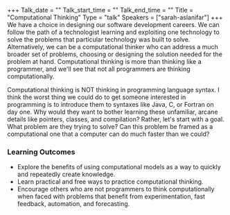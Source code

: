 +++
Talk_date = ""
Talk_start_time = ""
Talk_end_time = ""
Title = "Computational Thinking"
Type = "talk"
Speakers = ["sarah-aslanifar"]
+++
We have a choice in designing our software development careers. We can follow the path of a technologist learning and exploiting one technology to solve the problems that particular technology was built to solve. Alternatively, we can be a computational thinker who can address a much broader set of problems, choosing or designing the solution needed for the problem at hand. Computational thinking is more than thinking like a programmer, and we'll see that not all programmers are thinking computationally.

Computational thinking is NOT thinking in programming language syntax. I think the worst thing we could do to get someone interested in programming is to introduce them to syntaxes like Java, C, or Fortran on day one. Why would they want to bother learning these unfamiliar, arcane details like pointers, classes, and compilation? Rather, let's start with a goal. What problem are they trying to solve? Can this problem be framed as a computational one that a computer can do much faster than we could?

### Learning Outcomes

- Explore the benefits of using computational models as a way to quickly and repeatedly create knowledge.
- Learn practical and free ways to practice computational thinking.
- Encourage others who are not programmers to think computationally when faced with problems that benefit from experimentation, fast feedback, automation, and forecasting.
